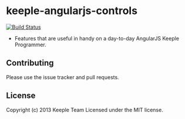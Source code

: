 keeple-angularjs-controls
===================================
[![Build Status](https://secure.travis-ci.org/webbers/dongle.js.png)](http://travis-ci.org/webbers/dongle.js)

* Features that are useful in handy on a day-to-day AngularJS Keeple Programmer.

## Contributing

Please use the issue tracker and pull requests.

## License
Copyright (c) 2013 Keeple Team
Licensed under the MIT license.
